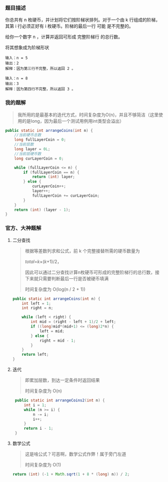 ### 题目描述

你总共有 n 枚硬币，并计划将它们按阶梯状排列。对于一个由 k 行组成的阶梯，其第 i 行必须正好有 i 枚硬币。阶梯的最后一行 可能 是不完整的。

给你一个数字 n ，计算并返回可形成 完整阶梯行 的总行数。



将其想象成为阶梯形状

```
输入：n = 5
输出：2
解释：因为第三行不完整，所以返回 2 。
```

```
输入：n = 8
输出：3
解释：因为第四行不完整，所以返回 3 。
```



### 我的题解

> 我所用的是最基本的迭代方式，时间复杂度为O(n)，并且不够简洁（这里使用的是long，因为最后一个测试用例用int类型会溢出）

```java
public static int arrangeCoins(int n) {
    //当前硬币总数
    long fullLayerCoin = 0;
    //当前层数
    long layer = 0L;
    //当前层硬币数
    long curLayerCoin = 0;

    while (fullLayerCoin <= n) {
        if (fullLayerCoin == n) {
            return (int) layer;
        } else {
            curLayerCoin++;
            layer++;
            fullLayerCoin += curLayerCoin;
        }
    }
    return (int) (layer - 1);
}
```



### 官方、大神题解

1. 二分查找

   > 根据等差数列求和公式，前 k 个完整接替所需的硬币数量为  
   >
   > *total*=*k*×(*k*+1)/2，
   >
   > 因此可以通过二分查找计算n枚硬币可形成的完整阶梯行的总行数，接下来就只需要判断最后一行是否被硬币填满
   >
   > 时间复杂度为 O(log(n / 2 + 1))

   ```java
   public static int arrangeCoins(int n) {
       int left = 1;
       int right = n;
   
       while (left < right) {
           int mid = (right - left + 1)/2 + left;
           if ((long)mid*(mid+1) <= (long)2*n) {
               left = mid;
           } else {
               right = mid - 1;
           }
       }
       return left;
   }
   ```

2. 迭代

   > 即累加层数，到达一定条件时返回结果
   >
   > 时间复杂度为 O(n)

   ```java
    public static int arrangeCoins2(int n) {
        int i = 1;
        while (n >= i) {
            n -= i;
            i++;
        }
        return i - 1;
    }
   ```

3. 数学公式

   > 这是啥公式？可恶啊，数学公式作弊！属于旁门左道
   >
   > 时间复杂度为 O(1)

   ```java
   return (int) (-1 + Math.sqrt(1 + 8 * (long) n)) / 2;
   ```